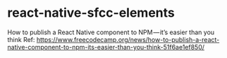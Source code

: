 # react-native-sfcc-elements
How to publish a React Native component to NPM — it’s easier than you think
Ref: https://www.freecodecamp.org/news/how-to-publish-a-react-native-component-to-npm-its-easier-than-you-think-51f6ae1ef850/
